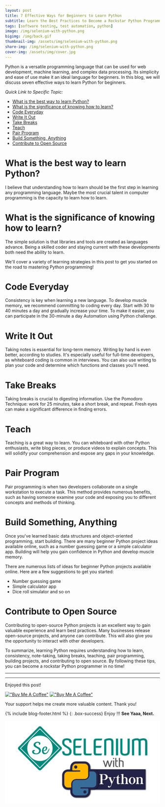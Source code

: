 ```yaml
---
layout: post
title: 7 Effective Ways for Beginners to Learn Python
subtitle: Learn the Best Practices to Become a Rockstar Python Programmer
tags: [software testing, test automation, python]
image: /img/selenium-with-python.png
bigimg: /img/back.gif
thumbnail-img: /assets/img/selenium-with-python.png
share-img: /img/selenium-with-python.png
cover-img: /assets/img/cover.jpg
---
```


Python is a versatile programming language that can be used for web development, machine learning, and complex data processing. Its simplicity and ease of use make it an ideal language for beginners. In this blog, we will discuss seven effective ways to learn Python for beginners.



_Quick Link to Specific Topic:_
- [What is the best way to learn Python?](#what-is-the-best-way-to-learn-python)
- [What is the significance of knowing how to learn?](#what-is-the-significance-of-knowing-how-to-learn)
- [Code Everyday](#code-everyday)
- [Write It Out](#write-it-out)
- [Take Breaks](#take-breaks)
- [Teach](#teach)
- [Pair Program](#pair-program)
- [Build Something, Anything](#build-something-anything)
- [Contribute to Open Source](#contribute-to-open-source)


 # What is the best way to learn Python?

I believe that understanding how to learn should be the first step in learning any programming language. Maybe the most crucial talent in computer programming is the capacity to learn how to learn.

# What is the significance of knowing how to learn?

The simple solution is that libraries and tools are created as languages advance. Being a skilled coder and staying current with these developments both need the ability to learn.

We'll cover a variety of learning strategies in this post to get you started on the road to mastering Python programming!

# Code Everyday
Consistency is key when learning a new language. To develop muscle memory, we recommend committing to coding every day. Start with 30 to 40 minutes a day and gradually increase your time. To make it easier, you can participate in the 30-minute a day Automation using Python challenge.

# Write It Out
Taking notes is essential for long-term memory. Writing by hand is even better, according to studies. It's especially useful for full-time developers, as whiteboard coding is common in interviews. You can also use writing to plan your code and determine which functions and classes you'll need.

# Take Breaks
Taking breaks is crucial to digesting information. Use the Pomodoro Technique: work for 25 minutes, take a short break, and repeat. Fresh eyes can make a significant difference in finding errors.

# Teach
Teaching is a great way to learn. You can whiteboard with other Python enthusiasts, write blog pieces, or produce videos to explain concepts. This will solidify your comprehension and expose any gaps in your knowledge.

# Pair Program
Pair programming is when two developers collaborate on a single workstation to execute a task. This method provides numerous benefits, such as having someone examine your code and exposing you to different concepts and methods of thinking.

# Build Something, Anything
Once you've learned basic data structures and object-oriented programming, start building. There are many beginner Python project ideas available online, such as a number guessing game or a simple calculator app. Building will help you gain confidence in Python and develop muscle memory.

There are numerous lists of ideas for beginner Python projects available online. Here are a few suggestions to get you started:

- Number guessing game
- Simple calculator app
- Dice roll simulator and so on

# Contribute to Open Source
Contributing to open-source Python projects is an excellent way to gain valuable experience and learn best practices. Many businesses release open-source projects, and anyone can contribute. This will also give you the opportunity to interact with other developers.



To summarize, learning Python requires understanding how to learn, consistency, note-taking, taking breaks, teaching, pair programming, building projects, and contributing to open source. By following these tips, you can become a rockstar Python programmer in no time!



----------------------------------------------------------------------
----------------------------------------------------------------------


Enjoyed this post!

[!["Buy Me A Coffee"](https://www.buymeacoffee.com/assets/img/custom_images/orange_img.png)](https://www.buymeacoffee.com/rafayetanalyst/) [!["Buy Me A Coffee"](https://www.buymeacoffee.com/assets/img/custom_images/orange_img.png)](https://www.buymeacoffee.com/rafayetanalyst/)
 
Your support helps me create more valuable content. Thank you!





{% include blog-footer.html %}
{: .box-success}
Enjoy !!!
**See Yaaa, Next.**

![Selenium with Python](/assets/img/selenium-with-python.png "Selenium with Python")
